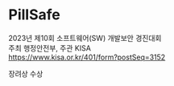 # PillSafe
2023년 제10회 소프트웨어(SW) 개발보안 경진대회 \
주최 행정안전부, 주관 KISA \
https://www.kisa.or.kr/401/form?postSeq=3152 

장려상 수상
